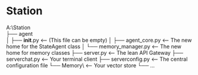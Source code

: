 # Station
A:\Station\
├── agent\
│   ├── __init__.py         <-- (This file can be empty)
│   ├── agent_core.py       <-- The new home for the StateAgent class
│   └── memory_manager.py   <-- The new home for memory classes
├── server.py                 <-- The lean API Gateway
├── serverchat.py             <-- Your terminal client
├── serverconfig.py           <-- The central configuration file
└── Memory\                   <-- Your vector store
    └── ...

